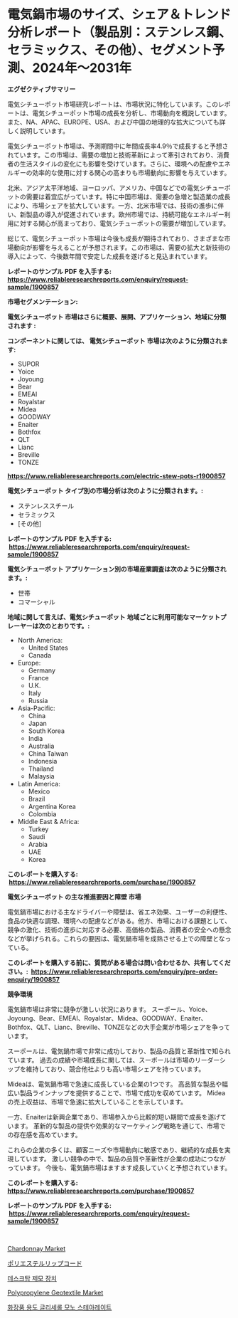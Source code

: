 <p><h1>電気鍋市場のサイズ、シェア＆トレンド分析レポート（製品別：ステンレス鋼、セラミックス、その他）、セグメント予測、2024年〜2031年</h1></p><p><strong>エグゼクティブサマリー</strong></p>
<p><p>電気シチューポット市場研究レポートは、市場状況に特化しています。このレポートは、電気シチューポット市場の成長を分析し、市場動向を概説しています。また、NA、APAC、EUROPE、USA、および中国の地理的な拡大についても詳しく説明しています。</p><p>電気シチューポット市場は、予測期間中に年間成長率4.9％で成長すると予想されています。この市場は、需要の増加と技術革新によって牽引されており、消費者の生活スタイルの変化にも影響を受けています。さらに、環境への配慮やエネルギーの効率的な使用に対する関心の高まりも市場動向に影響を与えています。</p><p>北米、アジア太平洋地域、ヨーロッパ、アメリカ、中国などでの電気シチューポットの需要は着宜広がっています。特に中国市場は、需要の急増と製造業の成長により、市場シェアを拡大しています。一方、北米市場では、技術の進歩に伴い、新製品の導入が促進されています。欧州市場では、持続可能なエネルギー利用に対する関心が高まっており、電気シチューポットの需要が増加しています。</p><p>総じて、電気シチューポット市場は今後も成長が期待されており、さまざまな市場動向が影響を与えることが予想されます。この市場は、需要の拡大と新技術の導入によって、今後数年間で安定した成長を遂げると見込まれています。</p></p>
<p><strong>レポートのサンプル PDF を入手する: <a href="https://www.reliableresearchreports.com/enquiry/request-sample/1900857">https://www.reliableresearchreports.com/enquiry/request-sample/1900857</a></strong></p>
<p><strong>市場セグメンテーション:</strong></p>
<p><strong> 電気シチューポット 市場はさらに概要、展開、アプリケーション、地域に分類されます :</strong></p>
<p><strong>コンポーネントに関しては、 電気シチューポット 市場は次のように分類されます: &nbsp;</strong></p>
<p><ul><li>SUPOR</li><li>Yoice</li><li>Joyoung</li><li>Bear</li><li>EMEAI</li><li>Royalstar</li><li>Midea</li><li>GOODWAY</li><li>Enaiter</li><li>Bothfox</li><li>QLT</li><li>Lianc</li><li>Breville</li><li>TONZE</li></ul></p>
<p><strong><a href="https://www.reliableresearchreports.com/electric-stew-pots-r1900857">https://www.reliableresearchreports.com/electric-stew-pots-r1900857</a></strong></p>
<p><strong> 電気シチューポット タイプ別の市場分析は次のように分類されます。:</strong></p>
<p><ul><li>ステンレススチール</li><li>セラミックス</li><li>[その他]</li></ul></p>
<p><strong>レポートのサンプル PDF を入手する: &nbsp;<a href="https://www.reliableresearchreports.com/enquiry/request-sample/1900857">https://www.reliableresearchreports.com/enquiry/request-sample/1900857</a></strong></p>
<p><strong> 電気シチューポット アプリケーション別の市場産業調査は次のように分類されます。:</strong></p>
<p><ul><li>世帯</li><li>コマーシャル</li></ul></p>
<p><strong>地域に関して言えば、電気シチューポット 地域ごとに利用可能なマーケットプレーヤーは次のとおりです。:</strong></p>
<p><ul>
    <li>
        North America:
        <ul>
            <li>United States</li>
            <li>Canada</li>
        </ul>
    </li>
    <li>
        Europe:
        <ul>
            <li>Germany</li>
            <li>France</li>
            <li>U.K.</li>
            <li>Italy</li>
            <li>Russia</li>
        </ul>
    </li>
    <li>
        Asia-Pacific:
        <ul>
            <li>China</li>
            <li>Japan</li>
            <li>South Korea</li>
            <li>India</li>
            <li>Australia</li>
            <li>China Taiwan</li>
            <li>Indonesia</li>
            <li>Thailand</li>
            <li>Malaysia</li>
        </ul>
    </li>
    <li>
        Latin America:
        <ul>
            <li>Mexico</li>
            <li>Brazil</li>
            <li>Argentina Korea</li>
            <li>Colombia</li>
        </ul>
    </li>
    <li>
        Middle East & Africa:
        <ul>
            <li>Turkey</li>
            <li>Saudi</li>
            <li>Arabia</li>
            <li>UAE</li>
            <li>Korea</li>
        </ul>
    </li>
    </ul></p>
<p><strong>このレポートを購入する: &nbsp;<a href="https://www.reliableresearchreports.com/purchase/1900857">https://www.reliableresearchreports.com/purchase/1900857</a></strong></p>
<p><strong>電気シチューポット の主な推進要因と障壁 市場</strong></p>
<p><p>電気鍋市場における主なドライバーや障壁は、省エネ効果、ユーザーの利便性、食品の快適な調理、環境への配慮などがある。他方、市場における課題として、競争の激化、技術の進歩に対応する必要、高価格の製品、消費者の安全への懸念などが挙げられる。これらの要因は、電気鍋市場を成熟させる上での障壁となっている。</p></p>
<p><strong>このレポートを購入する前に、質問がある場合は問い合わせるか、共有してください。:&nbsp; <a href="https://www.reliableresearchreports.com/enquiry/pre-order-enquiry/1900857">https://www.reliableresearchreports.com/enquiry/pre-order-enquiry/1900857</a></strong></p>
<p><strong>競争環境</strong></p>
<p><p>電気鍋市場は非常に競争が激しい状況にあります。 スーポール、Yoice、Joyoung、Bear、EMEAI、Royalstar、Midea、GOODWAY、Enaiter、Bothfox、QLT、Lianc、Breville、TONZEなどの大手企業が市場シェアを争っています。</p><p>スーポールは、電気鍋市場で非常に成功しており、製品の品質と革新性で知られています。 過去の成績や市場成長に関しては、スーポールは市場のリーダーシップを維持しており、競合他社よりも高い市場シェアを持っています。</p><p>Mideaは、電気鍋市場で急速に成長している企業の1つです。 高品質な製品や幅広い製品ラインナップを提供することで、市場で成功を収めています。 Mideaの売上収益は、市場で急速に拡大していることを示しています。</p><p>一方、Enaiterは新興企業であり、市場参入から比較的短い期間で成長を遂げています。 革新的な製品の提供や効果的なマーケティング戦略を通じて、市場での存在感を高めています。</p><p>これらの企業の多くは、顧客ニーズや市場動向に敏感であり、継続的な成長を実現しています。 激しい競争の中で、製品の品質や革新性が企業の成功につながっています。 今後も、電気鍋市場はますます成長していくと予想されています。</p></p>
<p><strong>このレポートを購入する: &nbsp; <a href="https://www.reliableresearchreports.com/purchase/1900857">https://www.reliableresearchreports.com/purchase/1900857</a></strong></p>
<p><strong>レポートのサンプル PDF を入手する: &nbsp;<a href="https://www.reliableresearchreports.com/enquiry/request-sample/1900857">https://www.reliableresearchreports.com/enquiry/request-sample/1900857</a></strong><strong></strong></p>
<p>&nbsp;</p>
<p><p><a href="https://issuu.com/reportprime-2/docs/chardonnay-market-size-2030.pptx">Chardonnay Market</a></p><p><a href="https://github.com/decker5351/Market-Research-Report-List-1/blob/main/3630779112785.md">ポリエステルリップコード</a></p><p><a href="https://github.com/garnett961902/Market-Research-Report-List-1/blob/main/8868435110651.md">데스크탑 제모 장치</a></p><p><a href="https://github.com/lbird53714/Market-Research-Report-List-4/blob/main/polypropylene-geotextile-market.md">Polypropylene Geotextile Market</a></p><p><a href="https://medium.com/@stanleylyittle554467/2024%EB%85%84%EB%B6%80%ED%84%B0-2031%EB%85%84%EA%B9%8C%EC%A7%80%EC%9D%98-%EA%B8%B0%EA%B0%84-%EB%8F%99%EC%95%88-%ED%99%94%EC%9E%A5%ED%92%88%EC%9A%A9-%EA%B8%80%EB%A6%AC%EC%84%B8%EB%A6%B0-%EB%AA%A8%EB%85%B8%EC%8A%A4%ED%85%8C%EC%95%84%EB%A0%88%EC%9D%B4%ED%8A%B8-%EC%8B%9C%EC%9E%A5%EC%9D%98-%EC%8B%A0%ED%9D%A5-%EC%B6%94%EC%84%B8-%EB%B0%8F-%EB%AF%B8%EB%9E%98-%EC%A0%84%EB%A7%9D-7f14662d5830">화장품 용도 글리세롤 모노 스테아레이트</a></p></p>
